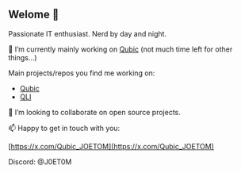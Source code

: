 ## Welome 👋

Passionate IT enthusiast. Nerd by day and night.

🔭 I’m currently mainly working on [Qubic](https://qubic.org) (not much time left for other things...)

Main projects/repos you find me working on:
- [Qubic](https://github.com/qubic)
- [QLI](https://github.com/qubic-li)

👯 I’m looking to collaborate on open source projects.

📫 Happy to get in touch with you:

[https://x.com/Qubic_JOETOM](https://x.com/Qubic_JOETOM)

Discord: @J0ET0M

<!--
**J0ET0M/J0ET0M** is a ✨ _special_ ✨ repository because its `README.md` (this file) appears on your GitHub profile.

Here are some ideas to get you started:

- 🔭 I’m currently working on ...
- 🌱 I’m currently learning ...
- 👯 I’m looking to collaborate on ...
- 🤔 I’m looking for help with ...
- 💬 Ask me about ...
- 📫 How to reach me: ...
- 😄 Pronouns: ...
- ⚡ Fun fact: ...
-->
